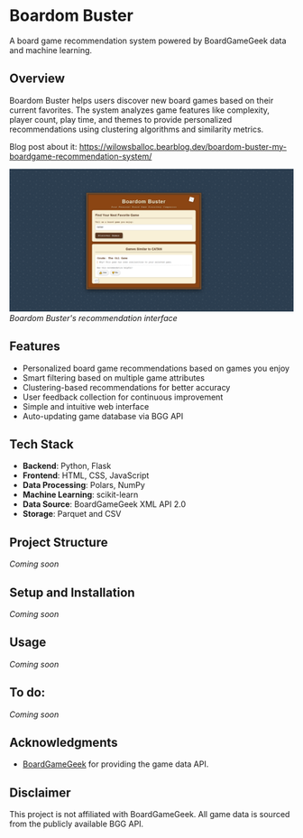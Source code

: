 # Boardom Buster

A board game recommendation system powered by BoardGameGeek data and machine learning.

## Overview

Boardom Buster helps users discover new board games based on their current favorites. The system analyzes game features like complexity, player count, play time, and themes to provide personalized recommendations using clustering algorithms and similarity metrics. 

Blog post about it: https://wilowsballoc.bearblog.dev/boardom-buster-my-boardgame-recommendation-system/

![Main Page Screenshot](docs/images/main_page.png)
*Boardom Buster's recommendation interface*

## Features

- Personalized board game recommendations based on games you enjoy
- Smart filtering based on multiple game attributes
- Clustering-based recommendations for better accuracy 
- User feedback collection for continuous improvement
- Simple and intuitive web interface
- Auto-updating game database via BGG API

## Tech Stack

- **Backend**: Python, Flask
- **Frontend**: HTML, CSS, JavaScript
- **Data Processing**: Polars, NumPy
- **Machine Learning**: scikit-learn
- **Data Source**: BoardGameGeek XML API 2.0
- **Storage**: Parquet and CSV

## Project Structure

*Coming soon*

## Setup and Installation

*Coming soon*

## Usage

*Coming soon*

## To do:

*Coming soon*

## Acknowledgments

- [BoardGameGeek](https://boardgamegeek.com/) for providing the game data API.

## Disclaimer

This project is not affiliated with BoardGameGeek. All game data is sourced from the publicly available BGG API.